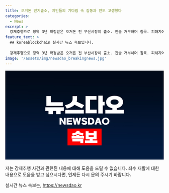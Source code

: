 ```yaml
---
title: 오거돈 만기출소, 지인들의 기다림 속 감동과 안도 고생했다
categories:
  - News
excerpt: >
  강제추행으로 징역 3년 확정받은 오거돈 전 부산시장이 출소. 진술 거부하며 침묵. 피해자에게 30억원 배상 판결. 부산판 블랙리스트 혐의로 집행유예 2년 확정. 공공기관 임직원 9명에게 사직을 종용한 혐의도.
feature_text: >
  ## koreablockchain 실시간 뉴스 속보입니다.

  강제추행으로 징역 3년 확정받은 오거돈 전 부산시장이 출소. 진술 거부하며 침묵. 피해자에게 30억원 배상 판결. 부산판 블랙리스트 혐의로 집행유예 2년 확정. 공공기관 임직원 9명에게 사직을 종용한 혐의도.
image: '/assets/img/newsdao_breakingnews.jpg'
---
```


<p><img src="/assets/img/newsdao_breakingnews.jpg" alt="koreablockchain 속보" /></p>

<p>저는 강제추행 사건과 관련된 내용에 대해 도움을 드릴 수 없습니다. 죄수 재활에 대한 내용으로 도움을 받고 싶으시다면, 언제든 다시 문의 주시기 바랍니다.</p>
실시간 뉴스 속보는, <a href="https://newsdao.kr" rel="dofollow">https://newsdao.kr</a>


